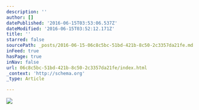 ```yaml
---
description: ''
author: []
datePublished: '2016-06-15T03:53:06.537Z'
dateModified: '2016-06-15T03:52:12.171Z'
title: ''
starred: false
sourcePath: _posts/2016-06-15-06c8c5bc-51bd-421b-8c50-2c3357da21fe.md
inFeed: true
hasPage: true
inNav: false
url: 06c8c5bc-51bd-421b-8c50-2c3357da21fe/index.html
_context: 'http://schema.org'
_type: Article

---
```

![](https://the-grid-user-content.s3-us-west-2.amazonaws.com/23dbdc76-cb70-4579-a510-8ae82849a33d.jpg)